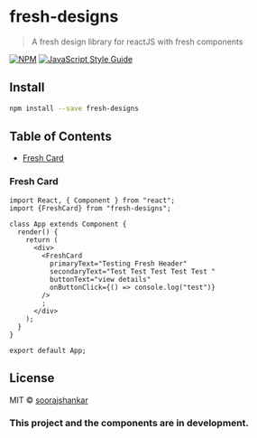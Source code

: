 # fresh-designs

> A fresh design library for reactJS with fresh components

[![NPM](https://img.shields.io/npm/v/fresh-designs.svg)](https://www.npmjs.com/package/fresh-designs) [![JavaScript Style Guide](https://img.shields.io/badge/code_style-standard-brightgreen.svg)](https://standardjs.com)

## Install

```bash
npm install --save fresh-designs
```
## Table of Contents

- [Fresh Card](#fresh-card)

### Fresh Card

```tsx
import React, { Component } from "react";
import {FreshCard} from "fresh-designs";

class App extends Component {
  render() {
    return (
      <div>
        <FreshCard
          primaryText="Testing Fresh Header"
          secondaryText="Test Test Test Test Test "
          buttonText="view details"
          onButtonClick={() => console.log("test")}
        />
        ;
      </div>
    );
  }
}

export default App;

```

## License

MIT © [soorajshankar](https://github.com/soorajshankar)

### This project and the components are in development.